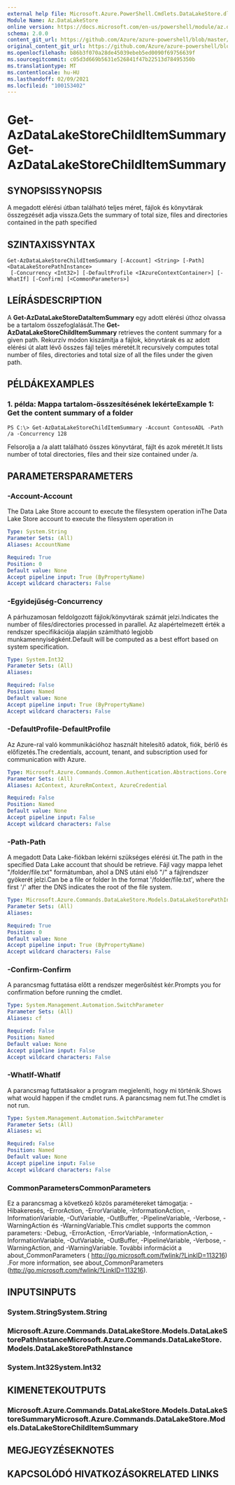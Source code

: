 ```yaml
---
external help file: Microsoft.Azure.PowerShell.Cmdlets.DataLakeStore.dll-Help.xml
Module Name: Az.DataLakeStore
online version: https://docs.microsoft.com/en-us/powershell/module/az.datalakestore/get-azdatalakestorechilditemsummary
schema: 2.0.0
content_git_url: https://github.com/Azure/azure-powershell/blob/master/src/DataLakeStore/DataLakeStore/help/Get-AzDataLakeStoreChildItemSummary.md
original_content_git_url: https://github.com/Azure/azure-powershell/blob/master/src/DataLakeStore/DataLakeStore/help/Get-AzDataLakeStoreChildItemSummary.md
ms.openlocfilehash: b86b3f070a28de45039ebeb5ed0090f69756639f
ms.sourcegitcommit: c05d3d669b5631e526841f47b22513d78495350b
ms.translationtype: MT
ms.contentlocale: hu-HU
ms.lasthandoff: 02/09/2021
ms.locfileid: "100153402"
---
```

# <span data-ttu-id="b6c18-101">Get-AzDataLakeStoreChildItemSummary</span><span class="sxs-lookup"><span data-stu-id="b6c18-101">Get-AzDataLakeStoreChildItemSummary</span></span>

## <span data-ttu-id="b6c18-102">SYNOPSIS</span><span class="sxs-lookup"><span data-stu-id="b6c18-102">SYNOPSIS</span></span>
<span data-ttu-id="b6c18-103">A megadott elérési útban található teljes méret, fájlok és könyvtárak összegzését adja vissza.</span><span class="sxs-lookup"><span data-stu-id="b6c18-103">Gets the summary of total size, files and directories contained in the path specified</span></span>

## <span data-ttu-id="b6c18-104">SZINTAXIS</span><span class="sxs-lookup"><span data-stu-id="b6c18-104">SYNTAX</span></span>

```
Get-AzDataLakeStoreChildItemSummary [-Account] <String> [-Path] <DataLakeStorePathInstance>
 [-Concurrency <Int32>] [-DefaultProfile <IAzureContextContainer>] [-WhatIf] [-Confirm] [<CommonParameters>]
```

## <span data-ttu-id="b6c18-105">LEÍRÁS</span><span class="sxs-lookup"><span data-stu-id="b6c18-105">DESCRIPTION</span></span>
<span data-ttu-id="b6c18-106">A **Get-AzDataLakeStoreDataItemSummary** egy adott elérési úthoz olvassa be a tartalom összefoglalását.</span><span class="sxs-lookup"><span data-stu-id="b6c18-106">The **Get-AzDataLakeStoreChildItemSummary** retrieves the content summary for a given path.</span></span> <span data-ttu-id="b6c18-107">Rekurzív módon kiszámítja a fájlok, könyvtárak és az adott elérési út alatt lévő összes fájl teljes méretét.</span><span class="sxs-lookup"><span data-stu-id="b6c18-107">It recursively computes total number of files, directories and total size of all the files under the given path.</span></span>

## <span data-ttu-id="b6c18-108">PÉLDÁK</span><span class="sxs-lookup"><span data-stu-id="b6c18-108">EXAMPLES</span></span>

### <span data-ttu-id="b6c18-109">1. példa: Mappa tartalom-összesítésének lekérte</span><span class="sxs-lookup"><span data-stu-id="b6c18-109">Example 1: Get the content summary of a folder</span></span>
```
PS C:\> Get-AzDataLakeStoreChildItemSummary -Account ContosoADL -Path /a -Concurrency 128
```

<span data-ttu-id="b6c18-110">Felsorolja a /a alatt található összes könyvtárat, fájlt és azok méretét.</span><span class="sxs-lookup"><span data-stu-id="b6c18-110">It lists number of total directories, files and their size contained under /a.</span></span>

## <span data-ttu-id="b6c18-111">PARAMETERS</span><span class="sxs-lookup"><span data-stu-id="b6c18-111">PARAMETERS</span></span>

### <span data-ttu-id="b6c18-112">-Account</span><span class="sxs-lookup"><span data-stu-id="b6c18-112">-Account</span></span>
<span data-ttu-id="b6c18-113">The Data Lake Store account to execute the filesystem operation in</span><span class="sxs-lookup"><span data-stu-id="b6c18-113">The Data Lake Store account to execute the filesystem operation in</span></span>

```yaml
Type: System.String
Parameter Sets: (All)
Aliases: AccountName

Required: True
Position: 0
Default value: None
Accept pipeline input: True (ByPropertyName)
Accept wildcard characters: False
```

### <span data-ttu-id="b6c18-114">-Egyidejűség</span><span class="sxs-lookup"><span data-stu-id="b6c18-114">-Concurrency</span></span>
<span data-ttu-id="b6c18-115">A párhuzamosan feldolgozott fájlok/könyvtárak számát jelzi.</span><span class="sxs-lookup"><span data-stu-id="b6c18-115">Indicates the number of files/directories processed in parallel.</span></span>
<span data-ttu-id="b6c18-116">Az alapértelmezett érték a rendszer specifikációja alapján számítható legjobb munkamennyiségként.</span><span class="sxs-lookup"><span data-stu-id="b6c18-116">Default will be computed as a best effort based on system specification.</span></span>

```yaml
Type: System.Int32
Parameter Sets: (All)
Aliases:

Required: False
Position: Named
Default value: None
Accept pipeline input: True (ByPropertyName)
Accept wildcard characters: False
```

### <span data-ttu-id="b6c18-117">-DefaultProfile</span><span class="sxs-lookup"><span data-stu-id="b6c18-117">-DefaultProfile</span></span>
<span data-ttu-id="b6c18-118">Az Azure-ral való kommunikációhoz használt hitelesítő adatok, fiók, bérlő és előfizetés.</span><span class="sxs-lookup"><span data-stu-id="b6c18-118">The credentials, account, tenant, and subscription used for communication with Azure.</span></span>

```yaml
Type: Microsoft.Azure.Commands.Common.Authentication.Abstractions.Core.IAzureContextContainer
Parameter Sets: (All)
Aliases: AzContext, AzureRmContext, AzureCredential

Required: False
Position: Named
Default value: None
Accept pipeline input: False
Accept wildcard characters: False
```

### <span data-ttu-id="b6c18-119">-Path</span><span class="sxs-lookup"><span data-stu-id="b6c18-119">-Path</span></span>
<span data-ttu-id="b6c18-120">A megadott Data Lake-fiókban lekérni szükséges elérési út.</span><span class="sxs-lookup"><span data-stu-id="b6c18-120">The path in the specified Data Lake account that should be retrieve.</span></span>
<span data-ttu-id="b6c18-121">Fájl vagy mappa lehet "/folder/file.txt" formátumban, ahol a DNS utáni első "/" a fájlrendszer gyökerét jelzi.</span><span class="sxs-lookup"><span data-stu-id="b6c18-121">Can be a file or folder In the format '/folder/file.txt', where the first '/' after the DNS indicates the root of the file system.</span></span>

```yaml
Type: Microsoft.Azure.Commands.DataLakeStore.Models.DataLakeStorePathInstance
Parameter Sets: (All)
Aliases:

Required: True
Position: 0
Default value: None
Accept pipeline input: True (ByPropertyName)
Accept wildcard characters: False
```

### <span data-ttu-id="b6c18-122">-Confirm</span><span class="sxs-lookup"><span data-stu-id="b6c18-122">-Confirm</span></span>
<span data-ttu-id="b6c18-123">A parancsmag futtatása előtt a rendszer megerősítést kér.</span><span class="sxs-lookup"><span data-stu-id="b6c18-123">Prompts you for confirmation before running the cmdlet.</span></span>

```yaml
Type: System.Management.Automation.SwitchParameter
Parameter Sets: (All)
Aliases: cf

Required: False
Position: Named
Default value: None
Accept pipeline input: False
Accept wildcard characters: False
```

### <span data-ttu-id="b6c18-124">-WhatIf</span><span class="sxs-lookup"><span data-stu-id="b6c18-124">-WhatIf</span></span>
<span data-ttu-id="b6c18-125">A parancsmag futtatásakor a program megjeleníti, hogy mi történik.</span><span class="sxs-lookup"><span data-stu-id="b6c18-125">Shows what would happen if the cmdlet runs.</span></span>
<span data-ttu-id="b6c18-126">A parancsmag nem fut.</span><span class="sxs-lookup"><span data-stu-id="b6c18-126">The cmdlet is not run.</span></span>

```yaml
Type: System.Management.Automation.SwitchParameter
Parameter Sets: (All)
Aliases: wi

Required: False
Position: Named
Default value: None
Accept pipeline input: False
Accept wildcard characters: False
```

### <span data-ttu-id="b6c18-127">CommonParameters</span><span class="sxs-lookup"><span data-stu-id="b6c18-127">CommonParameters</span></span>
<span data-ttu-id="b6c18-128">Ez a parancsmag a következő közös paramétereket támogatja: -Hibakeresés, -ErrorAction, -ErrorVariable, -InformationAction, -InformationVariable, -OutVariable, -OutBuffer, -PipelineVariable, -Verbose, -WarningAction és -WarningVariable.</span><span class="sxs-lookup"><span data-stu-id="b6c18-128">This cmdlet supports the common parameters: -Debug, -ErrorAction, -ErrorVariable, -InformationAction, -InformationVariable, -OutVariable, -OutBuffer, -PipelineVariable, -Verbose, -WarningAction, and -WarningVariable.</span></span> <span data-ttu-id="b6c18-129">További információt a about_CommonParameters ( http://go.microsoft.com/fwlink/?LinkID=113216) .</span><span class="sxs-lookup"><span data-stu-id="b6c18-129">For more information, see about_CommonParameters (http://go.microsoft.com/fwlink/?LinkID=113216).</span></span>

## <span data-ttu-id="b6c18-130">INPUTS</span><span class="sxs-lookup"><span data-stu-id="b6c18-130">INPUTS</span></span>

### <span data-ttu-id="b6c18-131">System.String</span><span class="sxs-lookup"><span data-stu-id="b6c18-131">System.String</span></span>

### <span data-ttu-id="b6c18-132">Microsoft.Azure.Commands.DataLakeStore.Models.DataLakeStorePathInstance</span><span class="sxs-lookup"><span data-stu-id="b6c18-132">Microsoft.Azure.Commands.DataLakeStore.Models.DataLakeStorePathInstance</span></span>

### <span data-ttu-id="b6c18-133">System.Int32</span><span class="sxs-lookup"><span data-stu-id="b6c18-133">System.Int32</span></span>

## <span data-ttu-id="b6c18-134">KIMENETEK</span><span class="sxs-lookup"><span data-stu-id="b6c18-134">OUTPUTS</span></span>

### <span data-ttu-id="b6c18-135">Microsoft.Azure.Commands.DataLakeStore.Models.DataLakeStoreSummary</span><span class="sxs-lookup"><span data-stu-id="b6c18-135">Microsoft.Azure.Commands.DataLakeStore.Models.DataLakeStoreChildItemSummary</span></span>

## <span data-ttu-id="b6c18-136">MEGJEGYZÉSEK</span><span class="sxs-lookup"><span data-stu-id="b6c18-136">NOTES</span></span>

## <span data-ttu-id="b6c18-137">KAPCSOLÓDÓ HIVATKOZÁSOK</span><span class="sxs-lookup"><span data-stu-id="b6c18-137">RELATED LINKS</span></span>
